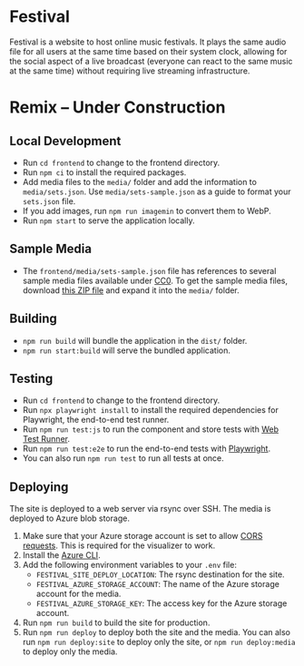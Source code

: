 # Festival

Festival is a website to host online music festivals. It plays the same audio
file for all users at the same time based on their system clock, allowing for
the social aspect of a live broadcast (everyone can react to the same music
at the same time) without requiring live streaming infrastructure.

# Remix – Under Construction

## Local Development

- Run `cd frontend` to change to the frontend directory.
- Run `npm ci` to install the required packages.
- Add media files to the `media/` folder and add the information to
  `media/sets.json`. Use `media/sets-sample.json` as a guide to format
  your `sets.json` file.
- If you add images, run `npm run imagemin` to convert them to WebP.
- Run `npm start` to serve the application locally.

## Sample Media

- The `frontend/media/sets-sample.json` file has references to several sample
  media files available under
  [CC0](https://creativecommons.org/share-your-work/public-domain/cc0/).
  To get the sample media files, download
  [this ZIP file](https://stephenwade.me/sh/f/sample.zip)
  and expand it into the `media/` folder.

## Building

- `npm run build` will bundle the application in the `dist/` folder.
- `npm run start:build` will serve the bundled application.

## Testing

- Run `cd frontend` to change to the frontend directory.
- Run `npx playwright install` to install the required dependencies for
  Playwright, the end-to-end test runner.
- Run `npm run test:js` to run the component and store tests with
  [Web Test Runner](https://modern-web.dev/docs/test-runner/overview/).
- Run `npm run test:e2e` to run the end-to-end tests with
  [Playwright](https://playwright.dev/).
- You can also run `npm run test` to run all tests at once.

## Deploying

The site is deployed to a web server via rsync over SSH. The media is deployed
to Azure blob storage.

1. Make sure that your Azure storage account is set to allow
   [CORS requests](https://stackoverflow.com/a/41351674).
   This is required for the visualizer to work.
1. Install the [Azure CLI](https://docs.microsoft.com/en-us/cli/azure/install-azure-cli?view=azure-cli-latest).
1. Add the following environment variables to your `.env` file:
   - `FESTIVAL_SITE_DEPLOY_LOCATION`: The rsync destination for the site.
   - `FESTIVAL_AZURE_STORAGE_ACCOUNT`: The name of the Azure storage account
     for the media.
   - `FESTIVAL_AZURE_STORAGE_KEY`: The access key for the Azure storage account.
1. Run `npm run build` to build the site for production.
1. Run `npm run deploy` to deploy both the site and the media.
   You can also run `npm run deploy:site` to deploy only the site,
   or `npm run deploy:media` to deploy only the media.
